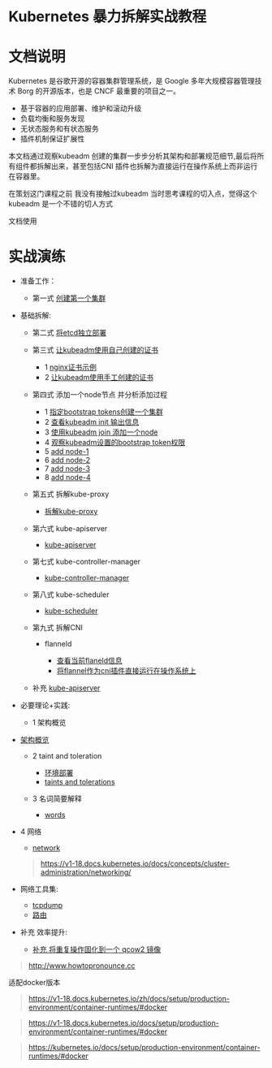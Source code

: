 # Kubernetes 暴力拆解实战教程



# 文档说明

Kubernetes 是谷歌开源的容器集群管理系统，是 Google 多年大规模容器管理技术 Borg 的开源版本，也是 CNCF 最重要的项目之一。

- 基于容器的应用部署、维护和滚动升级
- 负载均衡和服务发现
- 无状态服务和有状态服务
- 插件机制保证扩展性



本文档通过观察kubeadm 创建的集群一步步分析其架构和部署规范细节,最后将所有组件都拆解出来，甚至包括CNI 插件也拆解为直接运行在操作系统上而非运行在容器里。



在策划这门课程之前 我没有接触过kubeadm  当时思考课程的切入点，觉得这个kubeadm 是一个不错的切人方式

文档使用

# 实战演练

- 准备工作：
  
  - 第一式  [创建第一个集群](./first-cluster/first-cluster.md)
  
- 基础拆解: 

  - 第二式  [将etcd独立部署](./etcd/etcd-add.md)
  
  - 第三式  [让kubeadm使用自己创建的证书](./certs/2-暴力拆解第二式-使用自己的证书.md) 
      - 1  [nginx证书示例](./certs/https-双向认证.md)
     - 2  [让kubeadm使用手工创建的证书](./certs/2-暴力拆解第二式-使用自己的证书.md)
     
  - 第四式  添加一个node节点 并分析添加过程
      - 1 [指定bootstrap tokens创建一个集群](./kubelet/define-token-install-cluster.md)
      - 2 [查看kubeadm init 输出信息](./kubelet/output.md)
      - 3 [使用kubeadm join 添加一个node](./kubelet/kubeadm-join-node.md)
      - 4  [观察kubeadm设置的bootstrap token权限](./kubelet/kubelet.md)
      - 5  [add node-1](./kubelet/add-node-1.md)
      - 6  [add node-2](./kubelet/add-node-2.md)
      - 7  [add node-3](./kubelet/add-node-3.md)
      - 8  [add node-4](./kubelet/add-node-4.md)
      
  - 第五式  拆解kube-proxy
    
      - [拆解kube-proxy](./kube-proxy/daemonset-kube-proxy.md)

  - 第六式 kube-apiserver
    
      - [kube-apiserver](./kube-apiserver/kube-apiserver.md)
  - 第七式 kube-controller-manager
    
      - [kube-controller-manager](./kube-controller-manager/kube-controller-manager.md)
  - 第八式 kube-scheduler
    
      - [kube-scheduler](./kube-scheduler/kube-scheduler.md)
    
  - 第九式 拆解CNI
    
      - flanneld
      
          - [查看当前flaneld信息](./cni/flanneld.md)
          - [将flannel作为cni插件直接运行在操作系统上](./cni/run-flanneld.md)
      
  - 补充  [kube-apiserver](./kube-api/kube-api.md) 
  


- 必要理论+实践: 
  
  - 1  架构概览
  
- [架构概览](./arch/arch.md)
      
  
  - 2  taint and toleration
      - [环境部署](./taints-tolerations/etcd-certs.md)
      - [taints and tolerations](./taints-tolerations/taints-tolerations.md)
  - 3  名词简要解释
    
      - [words](./word/word.md)
  
- 4 网络
  
  - [network](./network/network.md)
  
  > https://v1-18.docs.kubernetes.io/docs/concepts/cluster-administration/networking/
  
- 网络工具集: 
    - [tcpdump](./net-tools/tcpdump.md)
    - [路由](./net-tools/route.md)

- 补充 效率提升: 
  
    - [补充   将重复操作固化到一个 qcow2 镜像](./qcow2/qcow2.md)


> http://www.howtopronounce.cc





适配docker版本

> https://v1-18.docs.kubernetes.io/zh/docs/setup/production-environment/container-runtimes/#docker



> https://v1-18.docs.kubernetes.io/docs/setup/production-environment/container-runtimes/#docker



> https://kubernetes.io/docs/setup/production-environment/container-runtimes/#docker




